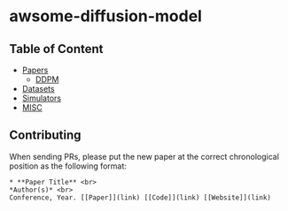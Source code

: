 # awsome-diffusion-model

## Table of Content

* [Papers](#papers)
	* [DDPM](#DDPM)
* [Datasets](#datasets)
* [Simulators](#simulators)
* [MISC](#misc)


## <a name="contributing"></a> Contributing
When sending PRs, please put the new paper at the correct chronological position as the following format: <br>

```
* **Paper Title** <br>
*Author(s)* <br>
Conference, Year. [[Paper]](link) [[Code]](link) [[Website]](link)
```

### <a name="DDPM"></a> 


